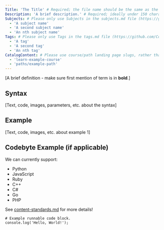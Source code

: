 ```yaml
---
Title: 'The Title' # Required; the file name should be the same as the title, but lowercase, with dashes instead of spaces, and all punctuation removed
Description: 'A brief description.' # Required; ideally under 150 characters and starts with a present-tense verb (used in search engine results and content previews)
Subjects: # Please only use Subjects in the subjects.md file (https://github.com/Codecademy/docs/blob/main/documentation/subjects.md). If that list feels insufficient, feel free to create a new Subject and add it to subjects.md in your PR!
  - 'A subject name'
  - 'A second subject name'
  - 'An nth subject name'
Tags: # Please only use Tags in the tags.md file (https://github.com/Codecademy/docs/blob/main/documentation/tags.md). If that list feels insufficient, feel free to create a new Tag and add it to tags.md in your PR!
  - 'A tag'
  - 'A second tag'
  - 'An nth tag'
CatalogContent: # Please use course/path landing page slugs, rather than linking to individual content items. If listing multiple items, please put the most relevant one first
  - 'learn-example-course'
  - 'paths/example-path'
---
```


[A brief definition - make sure first mention of term is in **bold**.]

## Syntax

[Text, code, images, parameters, etc. about the syntax]

## Example

[Text, code, images, etc. about example 1]

## Codebyte Example (if applicable)

We can currently support:

- Python
- JavaScript
- Ruby
- C++
- C#
- Go
- PHP

See [content-standards.md](https://github.com/Codecademy/docs/blob/main/documentation/content-standards.md) for more details!

```codebyte/js
# Example runnable code block.
console.log('Hello, World!');
```
